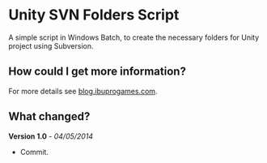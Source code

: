 Unity SVN Folders Script
==============

A simple script in Windows Batch, to create the necessary folders for Unity project using Subversion.

How could I get more information?
--------------
For more details see [blog.ibuprogames.com](http://blog.ibuprogames.com).

What changed?
--------------
**Version 1.0** *- 04/05/2014*
* Commit.
